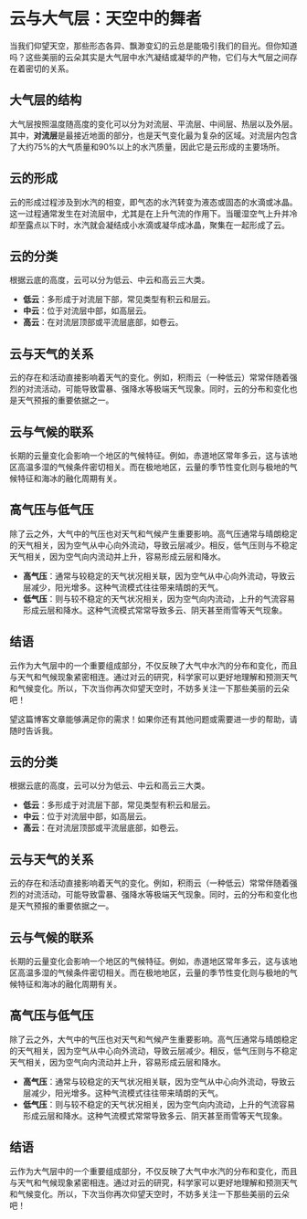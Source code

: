  # 云与大气层：天空中的舞者
 
 当我们仰望天空，那些形态各异、飘渺变幻的云总是能吸引我们的目光。但你知道吗？这些美丽的云朵其实是大气层中水汽凝结或凝华的产物，它们与大气层之间存在着密切的关系。
 
 ## 大气层的结构
 
 大气层按照温度随高度的变化可以分为对流层、平流层、中间层、热层以及外层。其中，**对流层**是最接近地面的部分，也是天气变化最为复杂的区域。对流层内包含了大约75%的大气质量和90%以上的水汽质量，因此它是云形成的主要场所。
 
 ## 云的形成
 
 云的形成过程涉及到水汽的相变，即气态的水汽转变为液态或固态的水滴或冰晶。这一过程通常发生在对流层中，尤其是在上升气流的作用下。当暖湿空气上升并冷却至露点以下时，水汽就会凝结成小水滴或凝华成冰晶，聚集在一起形成了云。
 
 ## 云的分类
 
 根据云底的高度，云可以分为低云、中云和高云三大类。
 
 - **低云**：多形成于对流层下部，常见类型有积云和层云。
 - **中云**：位于对流层中部，如高层云。
 - **高云**：在对流层顶部或平流层底部，如卷云。
 
 ## 云与天气的关系
 
 云的存在和活动直接影响着天气的变化。例如，积雨云（一种低云）常常伴随着强烈的对流活动，可能导致雷暴、强降水等极端天气现象。同时，云的分布和变化也是天气预报的重要依据之一。
 
 ## 云与气候的联系
 
 长期的云量变化会影响一个地区的气候特征。例如，赤道地区常年多云，这与该地区高温多湿的气候条件密切相关。而在极地地区，云量的季节性变化则与极地的气候特征和海冰的融化周期有关。
 
 ## 高气压与低气压
 
 除了云之外，大气中的气压也对天气和气候产生重要影响。高气压通常与晴朗稳定的天气相关，因为空气从中心向外流动，导致云层减少。相反，低气压则与不稳定天气相关，因为空气向内流动并上升，容易形成云层和降水。
 
 - **高气压**：通常与较稳定的天气状况相关联，因为空气从中心向外流动，导致云层减少，阳光增多。这种气流模式往往带来晴朗的天气。
 - **低气压**：则与较不稳定的天气状况相关，因为空气向内流动，上升的气流容易形成云层和降水。这种气流模式常常导致多云、阴天甚至雨雪等天气现象。
 
 ## 结语
 
 云作为大气层中的一个重要组成部分，不仅反映了大气中水汽的分布和变化，而且与天气和气候现象紧密相连。通过对云的研究，科学家可以更好地理解和预测天气和气候变化。所以，下次当你再次仰望天空时，不妨多关注一下那些美丽的云朵吧！

望这篇博客文章能够满足你的需求！如果你还有其他问题或需要进一步的帮助，请随时告诉我。 
 ## 云的分类
 
 根据云底的高度，云可以分为低云、中云和高云三大类。
 
 - **低云**：多形成于对流层下部，常见类型有积云和层云。
 - **中云**：位于对流层中部，如高层云。
 - **高云**：在对流层顶部或平流层底部，如卷云。
 
 ## 云与天气的关系
 
 云的存在和活动直接影响着天气的变化。例如，积雨云（一种低云）常常伴随着强烈的对流活动，可能导致雷暴、强降水等极端天气现象。同时，云的分布和变化也是天气预报的重要依据之一。
 
 ## 云与气候的联系
 
 长期的云量变化会影响一个地区的气候特征。例如，赤道地区常年多云，这与该地区高温多湿的气候条件密切相关。而在极地地区，云量的季节性变化则与极地的气候特征和海冰的融化周期有关。
 
 ## 高气压与低气压
 
 除了云之外，大气中的气压也对天气和气候产生重要影响。高气压通常与晴朗稳定的天气相关，因为空气从中心向外流动，导致云层减少。相反，低气压则与不稳定天气相关，因为空气向内流动并上升，容易形成云层和降水。
 
 - **高气压**：通常与较稳定的天气状况相关联，因为空气从中心向外流动，导致云层减少，阳光增多。这种气流模式往往带来晴朗的天气。
 - **低气压**：则与较不稳定的天气状况相关，因为空气向内流动，上升的气流容易形成云层和降水。这种气流模式常常导致多云、阴天甚至雨雪等天气现象。
 
 ## 结语
 
 云作为大气层中的一个重要组成部分，不仅反映了大气中水汽的分布和变化，而且与天气和气候现象紧密相连。通过对云的研究，科学家可以更好地理解和预测天气和气候变化。所以，下次当你再次仰望天空时，不妨多关注一下那些美丽的云朵吧！

